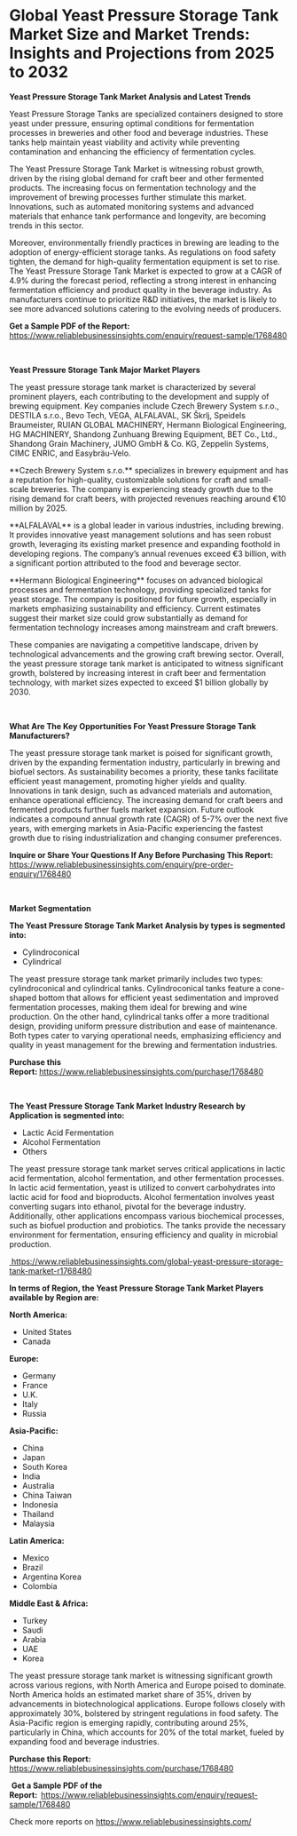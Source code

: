 <p><h1>Global Yeast Pressure Storage Tank Market Size and Market Trends: Insights and Projections from 2025 to 2032</h1></p><p><strong>Yeast Pressure Storage Tank Market Analysis and Latest Trends</strong></p>
<p><p>Yeast Pressure Storage Tanks are specialized containers designed to store yeast under pressure, ensuring optimal conditions for fermentation processes in breweries and other food and beverage industries. These tanks help maintain yeast viability and activity while preventing contamination and enhancing the efficiency of fermentation cycles.</p><p>The Yeast Pressure Storage Tank Market is witnessing robust growth, driven by the rising global demand for craft beer and other fermented products. The increasing focus on fermentation technology and the improvement of brewing processes further stimulate this market. Innovations, such as automated monitoring systems and advanced materials that enhance tank performance and longevity, are becoming trends in this sector. </p><p>Moreover, environmentally friendly practices in brewing are leading to the adoption of energy-efficient storage tanks. As regulations on food safety tighten, the demand for high-quality fermentation equipment is set to rise. The Yeast Pressure Storage Tank Market is expected to grow at a CAGR of 4.9% during the forecast period, reflecting a strong interest in enhancing fermentation efficiency and product quality in the beverage industry. As manufacturers continue to prioritize R&D initiatives, the market is likely to see more advanced solutions catering to the evolving needs of producers.</p></p>
<p><strong>Get a Sample PDF of the Report:&nbsp;</strong> <a href="https://www.reliablebusinessinsights.com/enquiry/request-sample/1768480?utm_campaign=2117&utm_medium=2&utm_source=Github&utm_content=ia&utm_term=27022025&utm_id=yeast-pressure-storage-tank">https://www.reliablebusinessinsights.com/enquiry/request-sample/1768480</a></p>
<p>&nbsp;</p>
<p><strong>Yeast Pressure Storage Tank Major Market Players</strong></p>
<p><p>The yeast pressure storage tank market is characterized by several prominent players, each contributing to the development and supply of brewing equipment. Key companies include Czech Brewery System s.r.o., DESTILA s.r.o., Bevo Tech, VEGA, ALFALAVAL, SK Škrlj, Speidels Braumeister, RUIAN GLOBAL MACHINERY, Hermann Biological Engineering, HG MACHINERY, Shandong Zunhuang Brewing Equipment, BET Co., Ltd., Shandong Grain Machinery, JUMO GmbH & Co. KG, Zeppelin Systems, CIMC ENRIC, and Easybräu-Velo.</p><p>**Czech Brewery System s.r.o.** specializes in brewery equipment and has a reputation for high-quality, customizable solutions for craft and small-scale breweries. The company is experiencing steady growth due to the rising demand for craft beers, with projected revenues reaching around €10 million by 2025.</p><p>**ALFALAVAL** is a global leader in various industries, including brewing. It provides innovative yeast management solutions and has seen robust growth, leveraging its existing market presence and expanding foothold in developing regions. The company’s annual revenues exceed €3 billion, with a significant portion attributed to the food and beverage sector.</p><p>**Hermann Biological Engineering** focuses on advanced biological processes and fermentation technology, providing specialized tanks for yeast storage. The company is positioned for future growth, especially in markets emphasizing sustainability and efficiency. Current estimates suggest their market size could grow substantially as demand for fermentation technology increases among mainstream and craft brewers.</p><p>These companies are navigating a competitive landscape, driven by technological advancements and the growing craft brewing sector. Overall, the yeast pressure storage tank market is anticipated to witness significant growth, bolstered by increasing interest in craft beer and fermentation technology, with market sizes expected to exceed $1 billion globally by 2030.</p></p>
<p>&nbsp;</p>
<p><strong>What Are The Key Opportunities For Yeast Pressure Storage Tank Manufacturers?</strong></p>
<p><p>The yeast pressure storage tank market is poised for significant growth, driven by the expanding fermentation industry, particularly in brewing and biofuel sectors. As sustainability becomes a priority, these tanks facilitate efficient yeast management, promoting higher yields and quality. Innovations in tank design, such as advanced materials and automation, enhance operational efficiency. The increasing demand for craft beers and fermented products further fuels market expansion. Future outlook indicates a compound annual growth rate (CAGR) of 5-7% over the next five years, with emerging markets in Asia-Pacific experiencing the fastest growth due to rising industrialization and changing consumer preferences.</p></p>
<p><strong>Inquire or Share Your Questions If Any Before Purchasing This Report:</strong> <a href="https://www.reliablebusinessinsights.com/enquiry/pre-order-enquiry/1768480?utm_campaign=2117&utm_medium=2&utm_source=Github&utm_content=ia&utm_term=27022025&utm_id=yeast-pressure-storage-tank">https://www.reliablebusinessinsights.com/enquiry/pre-order-enquiry/1768480</a></p>
<p>&nbsp;</p>
<p><strong>Market Segmentation</strong></p>
<p><strong>The Yeast Pressure Storage Tank Market Analysis by types is segmented into:</strong></p>
<p><ul><li>Cylindroconical</li><li>Cylindrical</li></ul></p>
<p><p>The yeast pressure storage tank market primarily includes two types: cylindroconical and cylindrical tanks. Cylindroconical tanks feature a cone-shaped bottom that allows for efficient yeast sedimentation and improved fermentation processes, making them ideal for brewing and wine production. On the other hand, cylindrical tanks offer a more traditional design, providing uniform pressure distribution and ease of maintenance. Both types cater to varying operational needs, emphasizing efficiency and quality in yeast management for the brewing and fermentation industries.</p></p>
<p><strong>Purchase this Report:&nbsp;</strong><a href="https://www.reliablebusinessinsights.com/purchase/1768480?utm_campaign=2117&utm_medium=2&utm_source=Github&utm_content=ia&utm_term=27022025&utm_id=yeast-pressure-storage-tank">https://www.reliablebusinessinsights.com/purchase/1768480</a></p>
<p>&nbsp;</p>
<p><strong>The Yeast Pressure Storage Tank Market Industry Research by Application is segmented into:</strong></p>
<p><ul><li>Lactic Acid Fermentation</li><li>Alcohol Fermentation</li><li>Others</li></ul></p>
<p><p>The yeast pressure storage tank market serves critical applications in lactic acid fermentation, alcohol fermentation, and other fermentation processes. In lactic acid fermentation, yeast is utilized to convert carbohydrates into lactic acid for food and bioproducts. Alcohol fermentation involves yeast converting sugars into ethanol, pivotal for the beverage industry. Additionally, other applications encompass various biochemical processes, such as biofuel production and probiotics. The tanks provide the necessary environment for fermentation, ensuring efficiency and quality in microbial production.</p></p>
<p><a href="https://www.reliablebusinessinsights.com/global-yeast-pressure-storage-tank-market-r1768480?utm_campaign=2117&utm_medium=2&utm_source=Github&utm_content=ia&utm_term=27022025&utm_id=yeast-pressure-storage-tank">&nbsp;https://www.reliablebusinessinsights.com/global-yeast-pressure-storage-tank-market-r1768480</a></p>
<p><strong>In terms of Region, the Yeast Pressure Storage Tank Market Players available by Region are:</strong></p>
<p>
    <p> <strong> North America: </strong>
        <ul>
            <li>United States</li>
            <li>Canada</li>
        </ul>
        </p> 
    <p> <strong> Europe: </strong>
        <ul>
            <li>Germany</li>
            <li>France</li>
            <li>U.K.</li>
            <li>Italy</li>
            <li>Russia</li>
        </ul>
        </p> 
    <p> <strong> Asia-Pacific: </strong>
        <ul>
            <li>China</li>
            <li>Japan</li>
            <li>South Korea</li>
            <li>India</li>
            <li>Australia</li>
            <li>China Taiwan</li>
            <li>Indonesia</li>
            <li>Thailand</li>
            <li>Malaysia</li>
        </ul>
        </p> 
    <p> <strong> Latin America: </strong>
        <ul>
            <li>Mexico</li>
            <li>Brazil</li>
            <li>Argentina Korea</li>
            <li>Colombia</li>
        </ul>
        </p> 
    <p> <strong> Middle East & Africa: </strong>
        <ul>
            <li>Turkey</li>
            <li>Saudi</li>
            <li>Arabia</li>
            <li>UAE</li>
            <li>Korea</li>
        </ul>
    </p>
    </p>
<p><p>The yeast pressure storage tank market is witnessing significant growth across various regions, with North America and Europe poised to dominate. North America holds an estimated market share of 35%, driven by advancements in biotechnological applications. Europe follows closely with approximately 30%, bolstered by stringent regulations in food safety. The Asia-Pacific region is emerging rapidly, contributing around 25%, particularly in China, which accounts for 20% of the total market, fueled by expanding food and beverage industries.</p></p>
<p><strong>Purchase this Report: </strong><a href="https://www.reliablebusinessinsights.com/purchase/1768480?utm_campaign=2117&utm_medium=2&utm_source=Github&utm_content=ia&utm_term=27022025&utm_id=yeast-pressure-storage-tank">https://www.reliablebusinessinsights.com/purchase/1768480</a></p>
<p>&nbsp;<strong>Get a Sample PDF of the Report:&nbsp;&nbsp;</strong><a href="https://www.reliablebusinessinsights.com/enquiry/request-sample/1768480?utm_campaign=2117&utm_medium=2&utm_source=Github&utm_content=ia&utm_term=27022025&utm_id=yeast-pressure-storage-tank">https://www.reliablebusinessinsights.com/enquiry/request-sample/1768480</a></p>
<p><strong></strong></p>
<p>Check more reports on <a href="https://www.reliablebusinessinsights.com/?utm_campaign=2117&utm_medium=2&utm_source=Github&utm_content=ia&utm_term=27022025&utm_id=yeast-pressure-storage-tank">https://www.reliablebusinessinsights.com/</a></p>